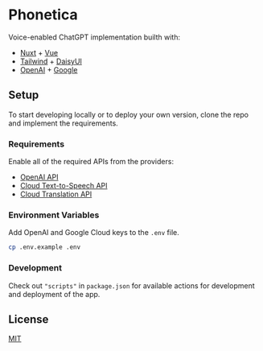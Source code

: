 # Phonetica

Voice-enabled ChatGPT implementation builth with:

- [Nuxt][nuxt] + [Vue][vue]
- [Tailwind][tailwind] + [DaisyUI][daisy]
- [OpenAI][openai] + [Google][google]

## Setup

To start developing locally or to deploy your own version, clone the repo and implement the requirements.

### Requirements

Enable all of the required APIs from the providers:

- [OpenAI API][openai]
- [Cloud Text-to-Speech API][tts]
- [Cloud Translation API][translate]

### Environment Variables

Add OpenAI and Google Cloud keys to the `.env` file.

```sh
cp .env.example .env
```

### Development

Check out `"scripts"` in `package.json` for available actions for development and deployment of the app.

<!-- Links -->

[nuxt]: https://nuxt.com/docs/getting-started/introduction
[vue]: https://vuejs.org/
[tailwind]: https://tailwindcss.com/docs/installation
[daisy]: https://daisyui.com/
[openai]: https://platform.openai.com/account/api-keys
[google]: https://console.cloud.google.com
[tts]: https://console.cloud.google.com/apis/api/texttospeech.googleapis.com
[translate]: https://console.cloud.google.com/apis/api/translate.googleapis.com

## License

[MIT](/license)
